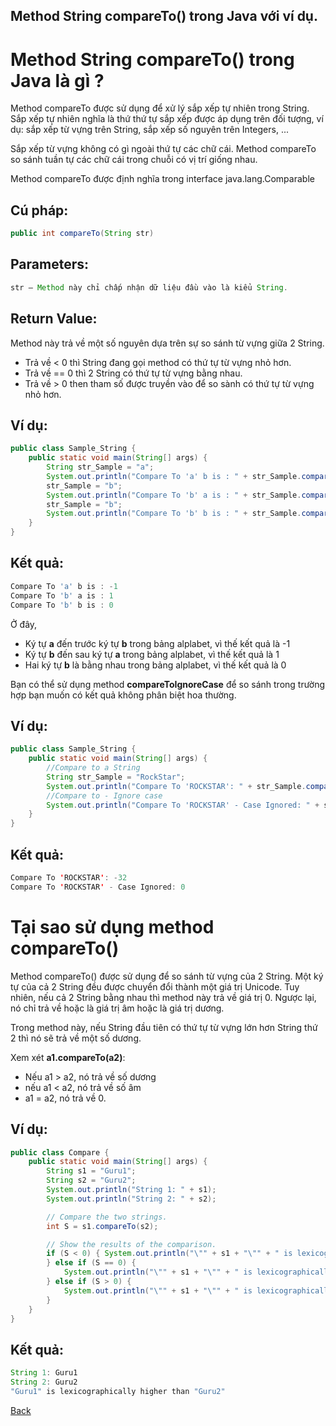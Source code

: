 Method String compareTo() trong Java với ví dụ.
---

# Method String compareTo() trong Java là gì ?
Method compareTo được sử dụng để xử lý sắp xếp tự nhiên trong String. Sắp xếp tự nhiên nghĩa là thứ thứ tự sắp xếp được áp dụng trên đối tượng, ví dụ: sắp xếp từ vựng trên String, sắp xếp số nguyên trên Integers, ...

Sắp xếp từ vựng không có gì ngoài thứ tự các chữ cái. Method compareTo so sánh tuần tự các chữ cái trong chuỗi có vị trí giống nhau.

Method compareTo được định nghĩa trong interface java.lang.Comparable

## Cú pháp:
```java
public int compareTo(String str)
```
## Parameters:
```java
str – Method này chỉ chấp nhận dữ liệu đầu vào là kiểu String.
```

## Return Value:
Method này trả về một số nguyên dựa trên sự so sánh từ vựng giữa 2 String.
- Trả về < 0 thì String đang gọi method có thứ tự từ vựng nhỏ hơn.
- Trả về == 0 thì 2 String có thứ tự từ vựng bằng nhau.
- Trả về > 0 then tham số được truyền vào để so sành có thứ tự từ vựng nhỏ hơn.

## Ví dụ:
```java
public class Sample_String {
    public static void main(String[] args) {
        String str_Sample = "a";
        System.out.println("Compare To 'a' b is : " + str_Sample.compareTo("b"));
        str_Sample = "b";
        System.out.println("Compare To 'b' a is : " + str_Sample.compareTo("a"));
        str_Sample = "b";
        System.out.println("Compare To 'b' b is : " + str_Sample.compareTo("b"));
    }
}
```

## Kết quả:
```java
Compare To 'a' b is : -1
Compare To 'b' a is : 1
Compare To 'b' b is : 0
```
Ở đây,
- Ký tự **a** đến trước ký tự **b** trong bảng alplabet, vì thế kết quả là -1 
- Ký tự **b** đến sau ký tự **a** trong bảng alplabet, vì thế kết quả là 1 
- Hai ký tự **b** là bằng nhau trong bảng alplabet, vì thế kết quả là 0 

Bạn có thể sử dụng method **compareToIgnoreCase** để so sánh trong trường hợp bạn muốn có kết quả không phân biệt hoa thường.
## Ví dụ:
```java
public class Sample_String {
    public static void main(String[] args) {
        //Compare to a String
        String str_Sample = "RockStar";
        System.out.println("Compare To 'ROCKSTAR': " + str_Sample.compareTo("rockstar"));
        //Compare to - Ignore case
        System.out.println("Compare To 'ROCKSTAR' - Case Ignored: " + str_Sample.compareToIgnoreCase("ROCKSTAR"));
    }
}
```
## Kết quả:
```java
Compare To 'ROCKSTAR': -32
Compare To 'ROCKSTAR' - Case Ignored: 0
```

# Tại sao sử dụng method compareTo()
Method compareTo() được sử dụng để so sánh từ vựng của 2 String. Một ký tự của cả 2 String đều được chuyển đổi thành một giá trị Unicode. Tuy nhiên, nếu cả 2 String bằng nhau thì method này trả về giá trị 0. Ngược lại, nó chỉ trả về hoặc là giá trị âm hoặc là giá trị dương.

Trong method này, nếu String đầu tiên có thứ tự từ vựng lớn hơn String thứ 2 thì nó sẽ trả về một số dương.

Xem xét **a1.compareTo(a2)**:
- Nếu a1 > a2, nó trả về số dương
- nếu a1 < a2, nó trả về số âm
- a1 = a2, nó trả về 0.

## Ví dụ:
```java
public class Compare {
    public static void main(String[] args) {
        String s1 = "Guru1";
        String s2 = "Guru2";
        System.out.println("String 1: " + s1);
        System.out.println("String 2: " + s2);

        // Compare the two strings.  
        int S = s1.compareTo(s2);

        // Show the results of the comparison.  
        if (S < 0) { System.out.println("\"" + s1 + "\"" + " is lexicographically higher than " + "\"" + s2 + "\"");
        } else if (S == 0) {
            System.out.println("\"" + s1 + "\"" + " is lexicographically  equal to " + "\"" + s2 + "\"");
        } else if (S > 0) {
            System.out.println("\"" + s1 + "\"" + " is lexicographically less than " + "\"" + s2 + "\"");
        }
    }
}
```
## Kết quả:
```java
String 1: Guru1
String 2: Guru2
"Guru1" is lexicographically higher than "Guru2"
```

[Back](./)
